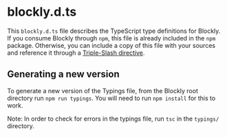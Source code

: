 # blockly.d.ts

This ``blockly.d.ts`` file describes the TypeScript type definitions for Blockly.
If you consume Blockly through ``npm``, this file is already included in the ``npm`` package.
Otherwise, you can include a copy of this file with your sources and reference it through a [Triple-Slash directive](https://www.typescriptlang.org/docs/handbook/triple-slash-directives.html).


## Generating a new version

To generate a new version of the Typings file, from the Blockly root directory run ``npm run typings``.
You will need to run ``npm install`` for this to work.

Note: In order to check for errors in the typings file, run ``tsc`` in the ``typings/`` directory.

